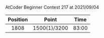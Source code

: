 AtCoder Beginner Contest 217 at 2021/09/04

| Position | Point | Time |
|:---:|:---:|:---:|
| 1808 | 1500(1)/3200 | 83:00 |
